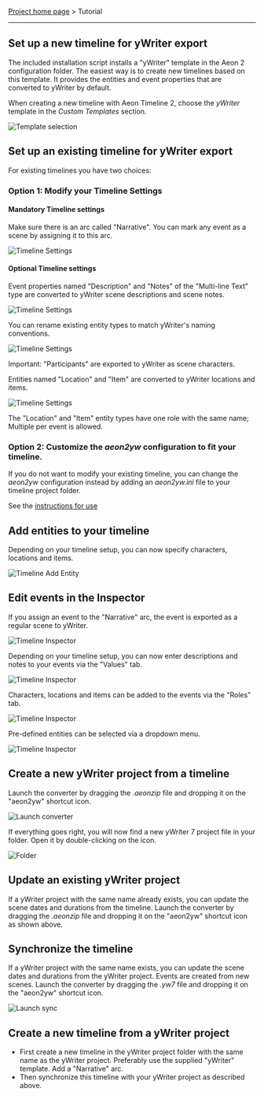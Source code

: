 [Project home page](index) > Tutorial

------------------------------------------------------------------

## Set up a new timeline for yWriter export

The included installation script installs a "yWriter" template in the Aeon 2 configuration folder. 
The easiest way is to create new timelines based on this template. It provides the entities and event properties that are converted to yWriter by default.

When creating a new timeline with Aeon Timeline 2, choose the *yWriter* template in the *Custom Templates* section. 

![Template selection](Screenshots/Aeon2_template.png)


## Set up an existing timeline for yWriter export

For existing timelines you have two choices:

### Option 1: Modify your Timeline Settings

#### Mandatory Timeline settings

Make sure there is an arc called "Narrative". You can mark any event as a scene by assigning it to this arc.

![Timeline Settings](Screenshots/Aeon2_add_scene.png)


#### Optional Timeline settings

Event properties named "Description" and "Notes" of the "Multi-line Text" type are converted to yWriter scene descriptions and scene notes.

![Timeline Settings](Screenshots/Aeon2_add_description.png)

You can rename existing entity types to match yWriter's naming conventions.

![Timeline Settings](Screenshots/Aeon2_add_character.png)

Important: "Participants" are exported to yWriter as scene characters.

Entities named "Location" and "Item" are converted to yWriter locations and items.

![Timeline Settings](Screenshots/Aeon2_add_location.png)

The "Location" and "Item" entity types have one role with the same name; Multiple per event is allowed.

 

### Option 2: Customize the *aeon2yw* configuration to fit your timeline.

If you do not want to modify your existing timeline, you can change the *aeon2yw* configuration instead 
by adding an *aeon2yw.ini* file to your timeline project folder.

See the [instructions for use](usage#custom-configuration)

## Add entities to your timeline

Depending on your timeline setup, you can now specify characters, locations and items.

![Timeline Add Entity](Screenshots/Aeon2_entities.png)

## Edit events in the Inspector

If you assign an event to the "Narrative" arc, the event is exported as a regular scene to yWriter.

![Timeline Inspector](Screenshots/Aeon2_event.png)

Depending on your timeline setup, you can now enter descriptions and notes to your events via the "Values" tab.

![Timeline Inspector](Screenshots/Aeon2_values.png)

Characters, locations and items can be added to the events via the "Roles" tab.

![Timeline Inspector](Screenshots/Aeon2_roles.png)

Pre-defined entities can be selected via a dropdown menu.

![Timeline Inspector](Screenshots/Aeon2_participants.png)



## Create a new yWriter project from a timeline

Launch the converter by dragging the *.aeonzip* file and dropping it on the "aeon2yw" shortcut icon. 

![Launch converter](Screenshots/Launch_converter.png)

If everything goes right, you will now find a new yWriter 7 project file in your folder. Open it by double-clicking on the icon.

![Folder](Screenshots/folder.png)

## Update an existing yWriter project

If a yWriter project with the same name already exists, you can update the scene dates and durations from the timeline. Launch the converter by dragging the *.aeonzip* file and dropping it on the "aeon2yw" shortcut icon as shown above. 


## Synchronize the timeline

If a yWriter project with the same name exists, you can update the scene dates and durations from the yWriter project. Events are created from new scenes. Launch the converter by dragging the *.yw7* file and dropping it on the "aeon2yw" shortcut icon. 

![Launch sync](Screenshots/Launch_sync.png)


## Create a new timeline from a yWriter project

- First create a new timeline in the yWriter project folder with the same name as the yWriter project. Preferably use the supplied "yWriter" template. Add a "Narrative" arc.
- Then synchronize this timeline with your yWriter project as described above.
    